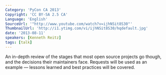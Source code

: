 ```yaml
---
Category: 'PyCon CA 2013'
Copyright: 'CC BY-SA 2.5 CA'
Language: 'English'
SourceUrl: '"http://www.youtube.com/watch?v=ijhNSit8S30"'
ThumbnailUrl: 'http://i1.ytimg.com/vi/ijhNSit8S30/hqdefault.jpg'
date: '2013-08-11'
speakers: [Kenneth Reitz]
tags: [talk]
---
```

An in-depth review of the stages that most open source projects go though, and the decisions their maintainers face. Requests will be used as an example — lessons learned and best practices will be covered.
